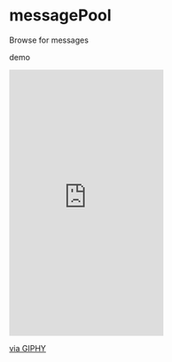 # messagePool
Browse for messages


demo
<iframe src="https://giphy.com/embed/20KLZLnDaQbngWpXfq" width="278" height="480" frameBorder="0" class="giphy-embed" allowFullScreen></iframe><p><a href="https://giphy.com/gifs/messagingpool-20KLZLnDaQbngWpXfq">via GIPHY</a></p>
